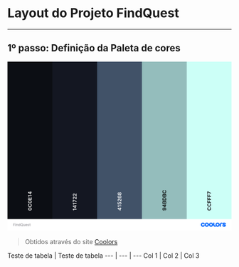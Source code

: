 # Layout do Projeto FindQuest

***

## 1º passo: Definição da Paleta de cores

![Paleta de cores do projeto FindQuest](src/assets/images/samples/FindQuest.png)

> Obtidos através do site [Coolors](https://coolors.co)

Teste de tabela | Teste de tabela
--- | --- | ---
Col 1 | Col 2 | Col 3